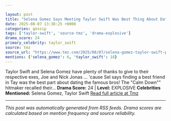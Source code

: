 ```yaml
---

layout: post
title: "Selena Gomez Says Meeting Taylor Swift Was Best Thing About Dating Jonas Brothers""
date: 2025-08-07 13:38:25 +0000
categories: gossip
tags: ['taylor-swift', 'source-tmz', 'drama-explosive']
drama_score: 24
primary_celebrity: taylor_swift
source: tmz
source_url: "https://www.tmz.com/2025/08/07/selena-gomez-taylor-swift-past-dating-jonas-brothers/""
mentions: {'selena_gomez': 6, 'taylor_swift': 18}
---
```


Taylor Swift and Selena Gomez have plenty of thanks to give to their respective exes, Joe and Nick Jonas ... 'cause Sel says finding a best friend in Tay was the best part about dating the famous bros! The "Calm Down"" hitmaker recalled their… **Drama Score:** 24 | **Level:** EXPLOSIVE **Celebrities Mentioned:** Selena Gomez, Taylor Swift [Read full article at Tmz](https://www.tmz.com/2025/08/07/selena-gomez-taylor-swift-past-dating-jonas-brothers/)

---

*This post was automatically generated from RSS feeds. Drama scores are calculated based on mention frequency and source reliability.*